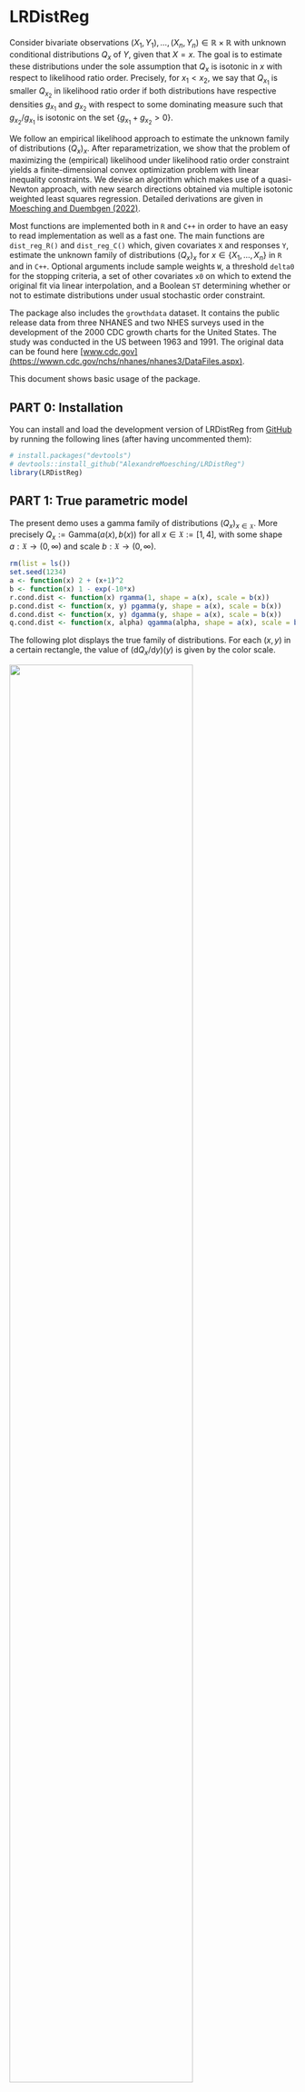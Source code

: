 
<!-- README.md is generated from README.Rmd. Please edit that file -->

# LRDistReg

<!-- badges: start -->
<!-- badges: end -->

Consider bivariate observations
$(X_1, Y_1), \ldots , (X_n, Y_n) \in \mathbb{R}\times\mathbb{R}$ with
unknown conditional distributions $Q_x$ of $Y$, given that $X = x$. The
goal is to estimate these distributions under the sole assumption that
$Q_x$ is isotonic in $x$ with respect to likelihood ratio order.
Precisely, for $x_1 < x_2$, we say that $Q_{x_1}$ is smaller $Q_{x_2}$
in likelihood ratio order if both distributions have respective
densities $g_{x_1}$ and $g_{x_2}$ with respect to some dominating
measure such that $g_{x_2} / g_{x_1}$ is isotonic on the set
$\{g_{x_1} + g_{x_2} > 0\}$.

We follow an empirical likelihood approach to estimate the unknown
family of distributions $(Q_x)_x$. After reparametrization, we show that
the problem of maximizing the (empirical) likelihood under likelihood
ratio order constraint yields a finite-dimensional convex optimization
problem with linear inequality constraints. We devise an algorithm which
makes use of a quasi-Newton approach, with new search directions
obtained via multiple isotonic weighted least squares regression.
Detailed derivations are given in [Moesching and Duembgen
(2022)](https://arxiv.org/abs/2007.11521).

Most functions are implemented both in `R` and `C++` in order to have an
easy to read implementation as well as a fast one. The main functions
are `dist_reg_R()` and `dist_reg_C()` which, given covariates `X` and
responses `Y`, estimate the unknown family of distributions $(Q_x)_x$
for $x\in\{X_1,\ldots,X_n\}$ in `R` and in `C++`. Optional arguments
include sample weights `W`, a threshold `delta0` for the stopping
criteria, a set of other covariates `x0` on which to extend the original
fit via linear interpolation, and a Boolean `ST` determining whether or
not to estimate distributions under usual stochastic order constraint.

The package also includes the `growthdata` dataset. It contains the
public release data from three NHANES and two NHES surveys used in the
development of the 2000 CDC growth charts for the United States. The
study was conducted in the US between 1963 and 1991. The original data
can be found here
[www.cdc.gov](https://wwwn.cdc.gov/nchs/nhanes/nhanes3/DataFiles.aspx).

This document shows basic usage of the package.

## PART 0: Installation

You can install and load the development version of LRDistReg from
[GitHub](https://github.com/AlexandreMoesching/LRDistReg) by running the
following lines (after having uncommented them):

``` r
# install.packages("devtools")
# devtools::install_github("AlexandreMoesching/LRDistReg")
library(LRDistReg)
```

## PART 1: True parametric model

The present demo uses a gamma family of distributions
$(Q_x)_{x\in \mathfrak{X}}$. More precisely
$Q_x := \mathrm{Gamma}\bigl(a(x), b(x)\bigr)$ for all
$x \in \mathfrak{X} := [1,4]$, with some shape
$a: \mathfrak{X} \to (0,\infty)$ and scale
$b: \mathfrak{X} \to (0,\infty)$.

``` r
rm(list = ls())
set.seed(1234)
a <- function(x) 2 + (x+1)^2
b <- function(x) 1 - exp(-10*x)
r.cond.dist <- function(x) rgamma(1, shape = a(x), scale = b(x))
p.cond.dist <- function(x, y) pgamma(y, shape = a(x), scale = b(x))
d.cond.dist <- function(x, y) dgamma(y, shape = a(x), scale = b(x))
q.cond.dist <- function(x, alpha) qgamma(alpha, shape = a(x), scale = b(x))
```

The following plot displays the true family of distributions. For each
$(x,y)$ in a certain rectangle, the value of
$(\mathrm{d}Q_x/\mathrm{d}y)(y)$ is given by the color scale.

<img src="man/figures/README-visual_output-1.png" width="80%" />

## PART 2: Small data example

We start with a basic example: Draw $n = 30$ observation pairs
$(X_1,Y_1),(X_2,Y_2),...,(X_n,Y_n)$ with covariates in a set
$\mathfrak{X}_o := 1 + 3*\{1,2,...,\ell_o\}/\ell_o$, for $\ell_o = 10$.

``` r
# We define a function to generate data
gen_data <- function(n, l0, round = FALSE) {
  X <- sort(sample(1 + (1:l0) / l0 * 3, size = n, replace = TRUE))
  Y <- rep(0, n)
  for (i in 1:n) Y[i] <- r.cond.dist(X[i])
  if (round) {
    Y <- round(Y, 1) # Should create some ties
  }
  return(list(X = X, Y = Y))
}

n <- 30; l0 <- 10
data <- gen_data(n, l0)
```

We estimate the family of distributions using the function
`dist_reg_R()` with default options.

``` r
par(mar = c(4.2, 4.2, 0.2, 0.2))
res <- dist_reg_R(data$X, data$Y)
plotD(res$par, indices = FALSE)
```

<img src="man/figures/README-first_fit-1.png" width="80%" />

The design of the experiment should be shown. The color of a pair
$(x,y)$ is equal to the number of observations at that location, plus
$1$. In consequence, black points contain no observations, red points
contain one observation pair, green points contain two observation
pairs, etc.

The family of distributions is estimated at each points of this grid.
The estimated conditional distribution functions are given by
`res$CDF_LR`, an $\ell$-by-$m$ matrix.

## PART 3: Comparison between Likelihood-Ratio ordering, usual STochastic ordering and the EMPirical for a larger dataset

This time we obtain the fit using a self-specified value of the
precision parameter $\delta_o$. The option `ST = TRUE` will compute
empirical distributions as well as estimates under usual stochastic
order.

``` r
n <- 1e3; l0 <- 1e2
data <- gen_data(n, l0, TRUE)
res <- dist_reg_R(data$X, data$Y, delta0 = 1e-2, ST = TRUE)
x <- res$par$x                       # Unique covariates 
y <- res$par$y                       # Unique responses
l <- res$par$l                       # Number of unique covariates
m <- res$par$m                       # Number of unique responses
CDF_LR <- res$CDF_LR                 # LR-ordered estimated CDFs
CDF_ST <- res$CDF_ST                 # ST-ordered estimated CDFs
CDF_EMP <- res$CDF_EMP               # Empirical CDFs
CDF_TRUE <- outer(x, y, p.cond.dist) # True CDFs
```

The following plot displays the true CDF as well as its estimators for
two values of $x$: One middle covariate ($x = 2.5$) and one boundary
covariate ($x = 4$).

<img src="man/figures/README-plot_fit-1.png" width="80%" />

The LR-estimator is in general smoother than the ST-estimator. In this
specific example, the LR-estimator is also closer to the true
distribution than the ST-estimator.

## PART 4: Growth data and interpolation feature

We take a sample of $n=2000$ girls between $2$ and $16$ years old from
the `growthdata`, estimate CDFs (this time using the C++ function) for
all years and months between $2$ and $16$ (using the interpolation
feature `x0`) and produce $\beta$-quantile curves (taut strings between
each pair of lower and upper $\beta$-quantile curves).

``` r
data <- growthdata[(growthdata$sex == 2) &
                     (2 * 12 <= growthdata$age.months) & 
                     (growthdata$age.months <= 16 * 12) &
                     !is.na(growthdata$weight), c("age.months", "weight")]
n_full <- nrow(data)
x0 <- sort(unique(data$age.months)); l0 <- length(x0)

n <- 2e3
ii <- sample(1:n_full, n, replace = FALSE)
X <- data$age.months[ii]; Y <- data$weight[ii]

res <- dist_reg_C(X, Y, rep(1, n), 1e-2, ST = FALSE, x0 = x0)
CDF_LR <- res$CDF_LR
par <- res$par
x <- par$x
y <- par$y

beta.seq <- c(0.10, 0.25, 0.5, 0.75, 0.90); beta.n <- length(beta.seq)

# Compute lower and upper quantile curves, and then a taut string in between
QLR <- matrix(0, nrow = l0, ncol = beta.n)
for (s in seq_along(beta.seq)) {
  QL <- QU <- rep(0, l0)
  for (j in 1:l0) {
    QL[j] <- y[min(which(CDF_LR[j,] >= beta.seq[s]))]
    QU[j] <- y[min(which(CDF_LR[j,] >  beta.seq[s]))]
  }
  QLR[, s] <- QL
  if (any(QL[-c(1, l0)] != QU[-c(1, l0)])) {
    QL[1] <- QU[1]; QU[l0] <- QL[l0]
    QLR[, s] <- taut.string(QL[, s], QU[, s], x)$Y
  }
}
```

<img src="man/figures/README-plot_growth_quantiles-1.png" width="80%" />
